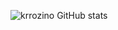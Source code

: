 ![krrozino GitHub stats](https://github-readme-stats.vercel.app/api?username=krrozino&count_private=true&show_icons=true )
